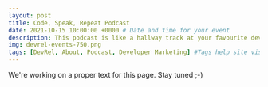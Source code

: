 ```yaml
---
layout: post
title: Code, Speak, Repeat Podcast
date: 2021-10-15 10:00:00 +0000 # Date and time for your event
description: This podcast is like a hallway track at your favourite developer conference. # Post description
img: devrel-events-750.png
tags: [DevRel, About, Podcast, Developer Marketing] #Tags help site visitors find events. Add an own tag i.e. DevrelFolks and a city, if you feel like it 
---
```


We're working on a proper text for this page. Stay tuned ;-)